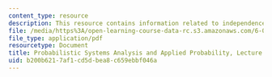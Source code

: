 ```yaml
---
content_type: resource
description: This resource contains information related to independence.
file: /media/https%3A/open-learning-course-data-rc.s3.amazonaws.com/6-041-probabilistic-systems-analysis-and-applied-probability-fall-2010/b200b6217af1cd5dbea8c659ebbf046a_MIT6_041F10_L03.pdf
file_type: application/pdf
resourcetype: Document
title: Probabilistic Systems Analysis and Applied Probability, Lecture 3
uid: b200b621-7af1-cd5d-bea8-c659ebbf046a
---
```

